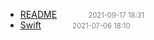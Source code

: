   - [README]()<span style="padding-left:2em;color:orange"></span><span style="color:gray;font-size:.8em;padding-left:2em">2021-09-17 18:31</span>
  - [Swift](swift)<span style="padding-left:2em;color:orange"></span><span style="color:gray;font-size:.8em;padding-left:2em">2021-07-06 18:10</span>
